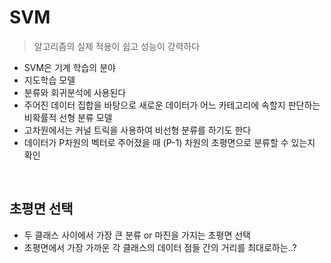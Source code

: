 # SVM

> 알고리즘의 실제 적용이 쉽고 성능이 강력하다

* SVM은 기계 학습의 분야
* 지도학습 모델
* 분류와 회귀분석에 사용된다
* 주어진 데이터 집합을 바탕으로 새로운 데이터가 어느 카테고리에 속할지 판단하는 비확률적 선형 분류 모델
* 고차원에서는 커널 트릭을 사용하여 비선형 분류를 하기도 한다
* 데이터가 P차원의 벡터로 주어졌을 때 (P-1) 차원의 초평면으로 분류할 수 있는지 확인

<br>

## 초평면 선택

* 두 클래스 사이에서 가장 큰 분류 or 마진을 가지는 초평면 선택
* 초평면에서 가장 가까운 각 클래스의 데이터 점들 간의 거리를 최대로하는..?